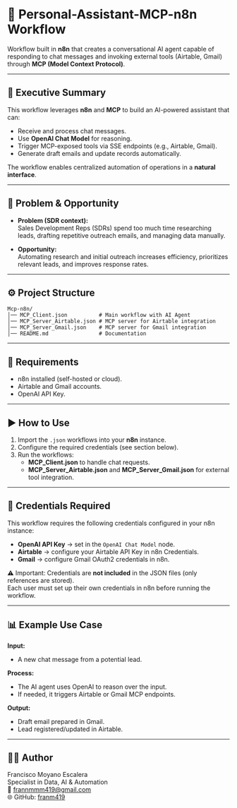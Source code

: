 # 🤖 Personal-Assistant-MCP-n8n Workflow

Workflow built in **n8n** that creates a conversational AI agent capable of responding to chat messages and invoking external tools (Airtable, Gmail) through **MCP (Model Context Protocol)**.  

---

## 📌 Executive Summary
This workflow leverages **n8n** and **MCP** to build an AI-powered assistant that can:  
- Receive and process chat messages.  
- Use **OpenAI Chat Model** for reasoning.  
- Trigger MCP-exposed tools via SSE endpoints (e.g., Airtable, Gmail).  
- Generate draft emails and update records automatically.  

The workflow enables centralized automation of operations in a **natural interface**.  

---

## 🚀 Problem & Opportunity
- **Problem (SDR context):**  
  Sales Development Reps (SDRs) spend too much time researching leads, drafting repetitive outreach emails, and managing data manually.  

- **Opportunity:**  
  Automating research and initial outreach increases efficiency, prioritizes relevant leads, and improves response rates.  

---

## ⚙️ Project Structure
```
Mcp-n8n/
│── MCP_Client.json          # Main workflow with AI Agent
│── MCP_Server_Airtable.json # MCP server for Airtable integration
│── MCP_Server_Gmail.json    # MCP server for Gmail integration
│── README.md                # Documentation
```

---

## 🔧 Requirements
- n8n installed (self-hosted or cloud).  
- Airtable and Gmail accounts.  
- OpenAI API Key.  

---

## ▶️ How to Use
1. Import the `.json` workflows into your **n8n** instance.  
2. Configure the required credentials (see section below).  
3. Run the workflows:  
   - **MCP_Client.json** to handle chat requests.  
   - **MCP_Server_Airtable.json** and **MCP_Server_Gmail.json** for external tool integration.  

---

## 🔑 Credentials Required
This workflow requires the following credentials configured in your n8n instance:

- **OpenAI API Key** → set in the `OpenAI Chat Model` node.  
- **Airtable** → configure your Airtable API Key in n8n Credentials.  
- **Gmail** → configure Gmail OAuth2 credentials in n8n.  

⚠️ Important: Credentials are **not included** in the JSON files (only references are stored).  
Each user must set up their own credentials in n8n before running the workflow.  

---

## 📊 Example Use Case
**Input:**  
- A new chat message from a potential lead.  

**Process:**  
- The AI agent uses OpenAI to reason over the input.  
- If needed, it triggers Airtable or Gmail MCP endpoints.  

**Output:**  
- Draft email prepared in Gmail.  
- Lead registered/updated in Airtable.  

---

## 👨‍💻 Author
Francisco Moyano Escalera  
Specialist in Data, AI & Automation  
📧 frannmmm419@gmail.com  
🌐 GitHub: [franm419](https://github.com/franm419)  


